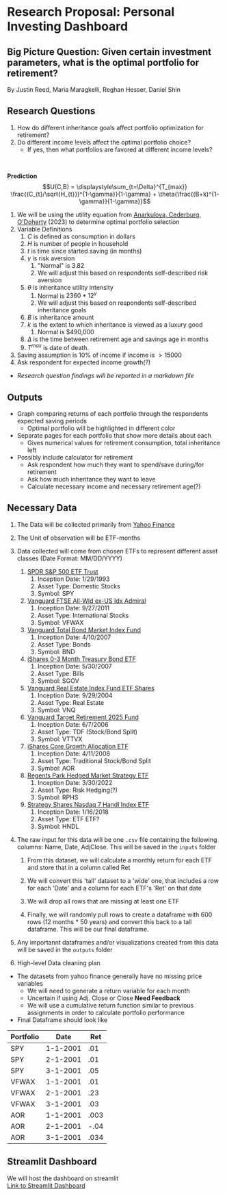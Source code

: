 # Research Proposal: Personal Investing Dashboard

## Big Picture Question: Given certain investment parameters, what is the optimal portfolio for retirement?

By Justin Reed, Maria Maragkelli, Reghan Hesser, Daniel Shin

## Research Questions

1. How do different inheritance goals affect portfolio optimization for retirement?
2. Do different income levels affect the optimal portfolio choice?
    - If yes, then what portfolios are favored at different income levels?
<br>

**Prediction**
$$U(C,B) = \displaystyle\sum_{t=\Delta}^{T_{max}} \frac{(C_{t}/\sqrt{H_{t}})^{1-\gamma}}{1-\gamma} + \theta{\frac{(B+k)^{1-\gamma}}{1-\gamma}}$$

1. We will be using the utility equation from [Anarkulova, Cederburg, O'Doherty](Related_reading/Beyond_Status_Quo.pdf) (2023) to determine optimal portfolio selection
2. Variable Definitions
   1. $C$ is defined as consumption in dollars
   2. $H$ is number of people in household
   3. $t$ is time since started saving (in months)
   4. $\gamma$ is risk aversion
      1. "Normal" is $3.82$
      2. We will adjust this based on respondents self-described risk aversion
   5. $\theta$ is inheritance utility intensity
      1. Normal is $2360 * 12^{\gamma}$
      2. We will adjust this based on respondents self-described inheritance goals
   6. $B$ is inheritance amount
   7. $k$ is the extent to which inheritance is viewed as a luxury good
      1. Normal is $490,000
   8. $\Delta$ is the time between retirement age and savings age in months
   9.  $T^{max}$ is date of death.
9.  Saving assumption is 10% of income if income is $>15000$
10. Ask respondent for expected income growth(?)

* *Research question findings will be reported in a markdown file*

## Outputs
* Graph comparing returns of each portfolio through the respondents expected saving periods
  * Optimal portfolio will be highlighted in different color
* Separate pages for each portfolio that show more details about each
  * Gives numerical values for retirement consumption, total inheritance left
* Possibly include calculator for retirement
  * Ask respondent how much they want to spend/save during/for retirement
  * Ask how much inheritance they want to leave
  * Calculate necessary income and necessary retirement age(?)

## Necessary Data
1. The Data will be collected primarily from [Yahoo Finance](https://finance.yahoo.com/)
2. The Unit of observation will be ETF-months
3. Data collected will come from chosen ETFs to represent different asset classes (Date Format: MM/DD/YYYY)
   1. [SPDR S&P 500 ETF Trust](https://finance.yahoo.com/quote/SPY/history?period1=728317800&period2=1712881748)
      1.  Inception Date: 1/29/1993
      1.  Asset Type: Domestic Stocks
      3.  Symbol: SPY
   1. [Vanguard FTSE All-Wld ex-US Idx Admiral](https://finance.yahoo.com/quote/VFWAX/history2)
      1. Inception Date: 9/27/2011
      5. Asset Type: International Stocks
      6. Symbol: VFWAX
   1. [Vanguard Total Bond Market Index Fund](https://finance.yahoo.com/quote/BND?.tsrc=fin-srch)
      1. Inception Date: 4/10/2007
      8. Asset Type: Bonds
      9. Symbol: BND
   1. [iShares 0-3 Month Treasury Bond ETF](https://finance.yahoo.com/quote/BIL/history?period1=1180531800&period2=1712883476)
      1. Inception Date: 5/30/2007
      11. Asset Type: Bills
      12. Symbol: SGOV
   1. [Vanguard Real Estate Index Fund ETF Shares](https://finance.yahoo.com/quote/VNQ/history?period1=1096464600&period2=1712883679)
      1. Inception Date: 9/29/2004
      14. Asset Type: Real Estate
      15. Symbol: VNQ
   1. [Vanguard Target Retirement 2025 Fund](https://finance.yahoo.com/quote/VTTVX?.tsrc=fin-srch)
      1. Inception Date: 6/7/2006
      17. Asset Type: TDF (Stock/Bond Split)
      18. Symbol: VTTVX
   1. [iShares Core Growth Allocation ETF](https://finance.yahoo.com/quote/AOR?.tsrc=fin-srch)
      1. Inception Date: 4/11/2008
      20. Asset Type: Traditional Stock/Bond Split
      21. Symbol: AOR
   1. [Regents Park Hedged Market Strategy ETF](https://finance.yahoo.com/quote/RPHS?.tsrc=fin-srch)
      1. Inception Date: 3/30/2022
      23. Asset Type: Risk Hedging(?)
      24. Symbol: RPHS
   1. [Strategy Shares Nasdaq 7 Handl Index ETF](https://finance.yahoo.com/quote/HNDL?.tsrc=fin-srch)
      1. Inception Date: 1/16/2018
      26. Asset Type: ETF ETF?
      27. Symbol: HNDL
4. The raw input for this data will be one `.csv` file containing the following columns: Name, Date, AdjClose. This will be saved in the `inputs` folder

   1. From this dataset, we will calculate a monthly return for each ETF and store that in a column called Ret
   
   1. We will convert this 'tall' dataset to a 'wide' one, that includes a row for each 'Date' and a column for each ETF's 'Ret' on that date
   
   1. We will drop all rows that are missing at least one ETF
   
   1. Finally, we will randomly pull rows to create a dataframe with 600 rows (12 months * 50 years) and convert this back to a tall dataframe. This will be our final dataframe.
   
5. Any importannt dataframes and/or visualizations created from this data will be saved in the `outputs` folder

6. High-level Data cleaning plan

* The datasets from yahoo finance generally have no missing price variables
  * We will need to generate a return variable for each month
  * Uncertain if using Adj. Close or Close **Need Feedback**
  * We will use a cumulative return function similar to previous assignments in order to calculate portfolio performance
* Final Dataframe should look like<br>

Portfolio|Date|Ret
---|---|---
SPY|1-1-2001|.01
SPY|2-1-2001|.01
SPY|3-1-2001|.05
VFWAX|1-1-2001|.01
VFWAX|2-1-2001|.23
VFWAX|3-1-2001|.03
AOR|1-1-2001|.003
AOR|2-1-2001|-.04
AOR|3-1-2001|.034




## Streamlit Dashboard

We will host the dashboard on streamlit<br>
[Link to Streamlit Dashboard](https://github.com/justinreed23/streamlitTesting)
